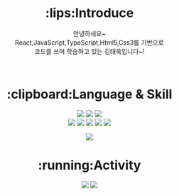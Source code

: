 <div align="center">

<h1>:lips:<b>Introduce</b></h1>
  <p>안녕하세요~<br/> React,JavaScript,TypeScript,Html5,Css3를 기반으로<br/> 코드를 쓰며 학습하고 있는 김태욱입니다~!</p>
  <br/>


<h1>:clipboard:<b>Language & Skill</b></h1>

<img src="https://img.shields.io/badge/JavaScript-F7DF1E?style=flat&logo=JavaScript&logoColor=white"></img>
<img src="https://img.shields.io/badge/CSS3-1572B6?style=flat&logo=CSS3&logoColor=white"></img>
<img src="https://img.shields.io/badge/HTML5-E34F26?style=flat&logo=HTML5&logoColor=white"></img>
<br/>
<img src="https://img.shields.io/badge/React-61DAFB?style=flat&logo=React&logoColor=white"></img>
<img src="https://img.shields.io/badge/Axios-5A29E4?style=flat&logo=Axios&logoColor=white"></img>
<img src="https://img.shields.io/badge/React Query-FF4154?style=flat&logo=React Query&logoColor=white"></img>
<img src="https://img.shields.io/badge/Sass-CC6699?style=flat&logo=Sass&logoColor=white"></img>
<img src="https://img.shields.io/badge/styled-components-DB7093?style=flat&logo=styled-components&logoColor=white"></img>
  
<img src="https://github-readme-stats.vercel.app/api/top-langs/?username=taewok&layout=compact"/>

<h1>:running:<b>Activity</b></h1>

<p>
<img src="https://github-readme-stats.vercel.app/api?username=taewok&show_icons=true&theme=radical"/>
  
<img src="http://mazassumnida.wtf/api/v2/generate_badge?boj=taewok516"/>
  
</p>

</div>
  

